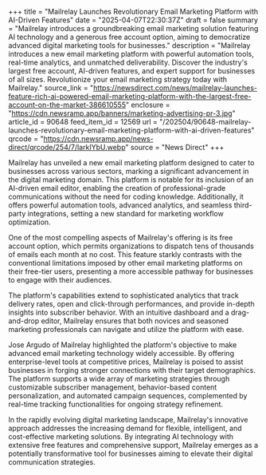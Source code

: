 +++
title = "Mailrelay Launches Revolutionary Email Marketing Platform with AI-Driven Features"
date = "2025-04-07T22:30:37Z"
draft = false
summary = "Mailrelay introduces a groundbreaking email marketing solution featuring AI technology and a generous free account option, aiming to democratize advanced digital marketing tools for businesses."
description = "Mailrelay introduces a new email marketing platform with powerful automation tools, real-time analytics, and unmatched deliverability. Discover the industry's largest free account, AI-driven features, and expert support for businesses of all sizes. Revolutionize your email marketing strategy today with Mailrelay."
source_link = "https://newsdirect.com/news/mailrelay-launches-feature-rich-ai-powered-email-marketing-platform-with-the-largest-free-account-on-the-market-386610555"
enclosure = "https://cdn.newsramp.app/banners/marketing-advertising-pr-3.jpg"
article_id = 90648
feed_item_id = 12569
url = "/202504/90648-mailrelay-launches-revolutionary-email-marketing-platform-with-ai-driven-features"
qrcode = "https://cdn.newsramp.app/news-direct/qrcode/254/7/larkIYbU.webp"
source = "News Direct"
+++

<p>Mailrelay has unveiled a new email marketing platform designed to cater to businesses across various sectors, marking a significant advancement in the digital marketing domain. This platform is notable for its inclusion of an AI-driven email editor, enabling the creation of professional-grade communications without the need for coding knowledge. Additionally, it offers powerful automation tools, advanced analytics, and seamless third-party integrations, setting a new standard for marketing workflow optimization.</p><p>One of the most compelling aspects of Mailrelay's offering is its free account option, which permits organizations to dispatch tens of thousands of emails each month at no cost. This feature starkly contrasts with the conventional limitations imposed by other email marketing platforms on their free-tier users, presenting a more accessible pathway for businesses to engage with their audiences.</p><p>The platform's capabilities extend to sophisticated analytics that track delivery rates, open and click-through performances, and provide in-depth insights into subscriber behavior. With an intuitive dashboard and a drag-and-drop editor, Mailrelay ensures that both novices and seasoned marketing professionals can navigate and utilize the platform with ease.</p><p>Jose Argudo of Mailrelay highlighted the platform's objective to make advanced email marketing technology widely accessible. By offering enterprise-level tools at competitive prices, Mailrelay is poised to assist businesses in forging stronger connections with their target demographics. The platform supports a wide array of marketing strategies through customizable subscriber management, behavior-based content personalization, and automated campaign sequences, complemented by real-time tracking functionalities for ongoing strategy refinement.</p><p>In the rapidly evolving digital marketing landscape, Mailrelay's innovative approach addresses the increasing demand for flexible, intelligent, and cost-effective marketing solutions. By integrating AI technology with extensive free features and comprehensive support, Mailrelay emerges as a potentially transformative tool for businesses aiming to elevate their digital communication strategies.</p>